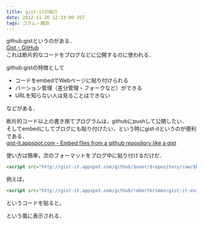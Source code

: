 ```yaml
---
title: gist-itの紹介
date: 2012-11-26 12:33:00 JST
tags: コラム・雑談
---
```


github:gistというのがある．  
[Gist \- GitHub](https://gist.github.com/)  
これは断片的なコードをブログなどに公開するのに使われる．

github:gistの特徴として

- コードをembedでWebページに貼り付けられる
- バーション管理（差分管理・フォークなど）ができる
- URLを知らない人は見ることはできない

などがある．

断片的コード以上の書き捨てプログラムは，githubにpushして公開したい．  
そしてembedにしてブログにも貼り付けたい，という時にgist\-itというのが便利である．  
[gist\-it\.appspot\.com \- Embed files from a github repository like a gist](http://gist-it.appspot.com/)

使い方は簡単，次のフォーマットをブログ中に貼り付けるだけだ．

```html
<script src="http://gist-it.appspot.com/github/$user/$repository/raw/$branch/$path"></script>
```

  
例えば，

```html
<script src="http://gist-it.appspot.com/github/robertkrimen/gist-it-example/raw/master/example.js"></script>
```

というコードを貼ると，  
<script src="http://gist-it.appspot.com/github/robertkrimen/gist-it-example/raw/master/example.js"></script>  
という風に表示される．


